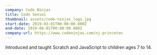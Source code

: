 ```yaml
---
company: Code Ninjas
title: Code Sensei
thumbnail: assets/code-ninjas_logo.jpg
start-date: 2019-03-01T00:00:00.000Z
end-date: 2019-08-01T00:00:00.000Z
company-url: https://www.codeninjas.com/nj-princeton
---
```


Introduced and taught Scratch and JavaScript to children ages 7 to 14.
